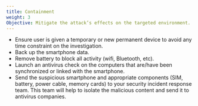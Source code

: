 ```yaml
---
title: Containment
weight: 3
Objective: Mitigate the attack’s effects on the targeted environment.
---
```

- Ensure user is given a temporary or new permanent device to avoid any time constraint on the investigation.
- Back up the smartphone data.
- Remove battery to block all activity (wifi, Bluetooth, etc).
- Launch an antivirus check on the computers that are/have been synchronized or linked with the smartphone.
- Send the suspicious smartphone and appropriate components (SIM, battery, power cable, memory cards) to your security incident response team. This team will help to isolate the malicious content and send it to antivirus companies.
